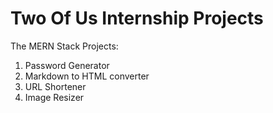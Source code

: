 # Two Of Us Internship Projects
The MERN Stack Projects:
 1. Password Generator
 2. Markdown to HTML converter
 3. URL Shortener
 4. Image Resizer
    
